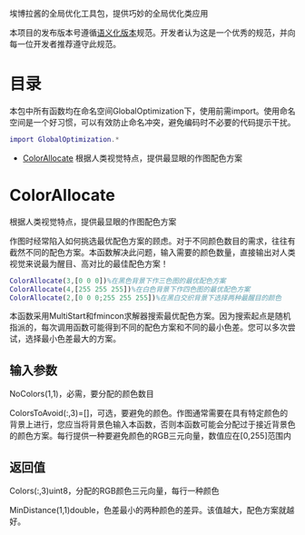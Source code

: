 埃博拉酱的全局优化工具包，提供巧妙的全局优化类应用

本项目的发布版本号遵循[语义化版本](https://semver.org/lang/zh-CN/)规范。开发者认为这是一个优秀的规范，并向每一位开发者推荐遵守此规范。
# 目录
本包中所有函数均在命名空间GlobalOptimization下，使用前需import。使用命名空间是一个好习惯，可以有效防止命名冲突，避免编码时不必要的代码提示干扰。
```MATLAB
import GlobalOptimization.*
```
- [ColorAllocate](#ColorAllocate) 根据人类视觉特点，提供最显眼的作图配色方案
# ColorAllocate
根据人类视觉特点，提供最显眼的作图配色方案

作图时经常陷入如何挑选最优配色方案的顾虑。对于不同颜色数目的需求，往往有截然不同的配色方案。本函数解决此问题，输入需要的颜色数量，直接输出对人类视觉来说最为醒目、高对比的最佳配色方案！
```MATLAB
ColorAllocate(3,[0 0 0])%在黑色背景下作三色图的最优配色方案
ColorAllocate(4,[255 255 255])%在白色背景下作四色图的最优配色方案
ColorAllocate(2,[0 0 0;255 255 255])%在黑白交织背景下选择两种最醒目的颜色
```
本函数采用MultiStart和fmincon求解器搜索最优配色方案。因为搜索起点是随机指派的，每次调用函数可能得到不同的配色方案和不同的最小色差。您可以多次尝试，选择最小色差最大的方案。
## 输入参数
NoColors(1,1)，必需，要分配的颜色数目

ColorsToAvoid(:,3)=[]，可选，要避免的颜色。作图通常需要在具有特定颜色的背景上进行，您应当将背景色输入本函数，否则本函数可能会分配过于接近背景色的颜色方案。每行提供一种要避免颜色的RGB三元向量，数值应在[0,255]范围内
## 返回值
Colors(:,3)uint8，分配的RGB颜色三元向量，每行一种颜色

MinDistance(1,1)double，色差最小的两种颜色的差异。该值越大，配色方案就越好。
